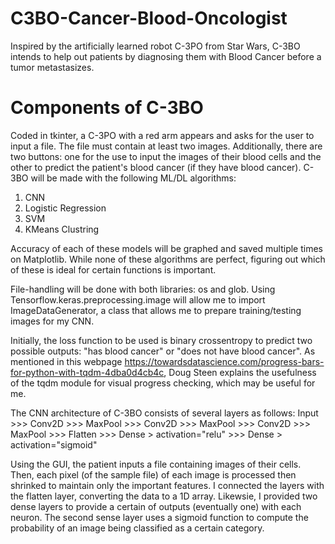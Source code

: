 # C3BO-Cancer-Blood-Oncologist
Inspired by the artificially learned robot C-3PO from Star Wars, C-3BO intends to help out patients by diagnosing them with Blood Cancer before a tumor metastasizes.


# Components of C-3BO
Coded in tkinter, a C-3PO with a red arm appears and asks for the user to input a file. The file must contain at least two images.
Additionally, there are two buttons: one for the use to input the images of their blood cells and the other to predict the patient's blood cancer (if they have blood cancer).
C-3BO will be made with the following ML/DL algorithms:

1. CNN
2. Logistic Regression
3. SVM
4. KMeans Clustring

Accuracy of each of these models will be graphed and saved multiple times on Matplotlib. While none of these algorithms are perfect, figuring out which of these is ideal for certain functions is important.

File-handling will be done with both libraries: os and glob.
Using Tensorflow.keras.preprocessing.image will allow me to import ImageDataGenerator, a class that allows me to prepare training/testing images for my CNN.

Initially, the loss function to be used is binary crossentropy to predict two possible outputs: "has blood cancer" or "does not have blood cancer".
As mentioned in this webpage https://towardsdatascience.com/progress-bars-for-python-with-tqdm-4dba0d4cb4c, Doug Steen explains the usefulness of the tqdm module for visual progress checking, which may be useful for me.

The CNN architecture of C-3BO consists of several layers as follows:
Input >>> Conv2D >>> MaxPool >>> Conv2D >>> MaxPool >>> Conv2D >>> MaxPool >>> Flatten >>> Dense > activation="relu" >>> Dense > activation="sigmoid"

Using the GUI, the patient inputs a file containing images of their cells.
Then, each pixel (of the sample file) of each image is processed then shrinked to maintain only the important features.
I connected the layers with the flatten layer, converting the data to a 1D array.
Likewsie, I provided two dense layers to provide a certain of outputs (eventually one) with each neuron.
The second sense layer uses a sigmoid function to compute the probability of an image being classified as a certain category.

